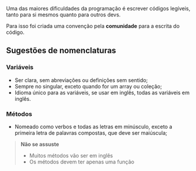 
Uma das maiores dificuldades da programação é escrever códigos legíveis, tanto para si mesmos quanto para outros devs.

Para isso foi criada uma convenção pela **comunidade** para a escrita do código.

## Sugestões de nomenclaturas

### Variáveis

- Ser clara, sem abreviações ou definições sem sentido;
- Sempre no singular, exceto quando for um array ou coleção;
- Idioma único para as variáveis, se usar em inglês, todas as variáveis em inglês.

### Métodos

- Nomeado como verbos e todas as letras em minúsculo, exceto a primeira letra de palavras compostas, que deve ser maiúscula;

> **Não se assuste**
> 
> - Muitos métodos vão ser em inglês
> - Os métodos devem ter apenas uma função